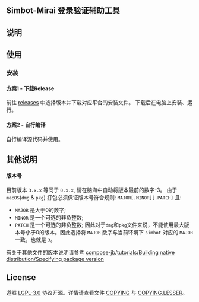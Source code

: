 
## Simbot-Mirai 登录验证辅助工具

## 说明



## 使用
### 安装
#### 方案1 - 下载Release

前往 [releases](https://github.com/simple-robot/simbot-mirai-login-helper/releases) 中选择版本并下载对应平台的安装文件。
下载后在电脑上安装、运行。

#### 方案2 - 自行编译
自行编译源代码并使用。



## 其他说明
#### 版本号
目前版本 `3.x.x` 等同于 `0.x.x`, 请在脑海中自动将版本最前的数字-3。
由于 `macOS`(`dmg` & `pkg`) 打包必须保证版本号符合规则: `MAJOR[.MINOR][.PATCH]` 且: 
- `MAJOR` 是大于0的数字;
- `MINOR` 是一个可选的非负整数;
- `PATCH` 是一个可选的非负整数;
因此对于`dmg`和`pkg`文件来说，不能使用最大版本号小于0的版本。因此选择将 `MAJOR` 数字与当前环境下 `simbot` 对应的 `MAJOR` 一致，也就是 `3`。

有关于其他文件的版本说明请参考 [compose-jb/tutorials/Building native distribution/Specifying package version](https://github.com/JetBrains/compose-jb/tree/master/tutorials/Native_distributions_and_local_execution#specifying-package-version)
                

## License
遵照 [LGPL-3.0](https://www.gnu.org/licenses/lgpl-3.0.html) 协议开源。详情请查看文件 [COPYING](COPYING) 与 [COPYING.LESSER](COPYING.LESSER)。

